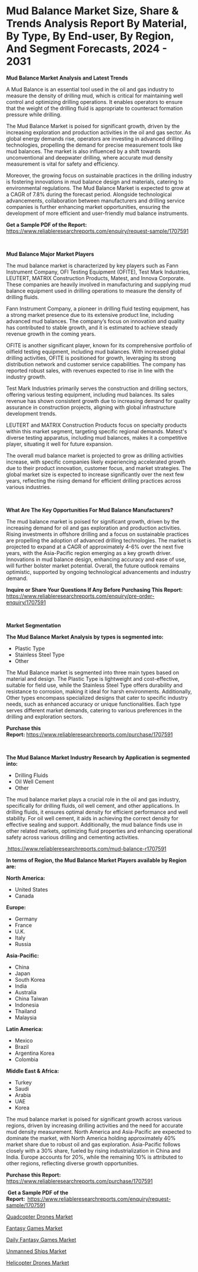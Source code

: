 <p><h1>Mud Balance Market Size, Share & Trends Analysis Report By Material, By Type, By End-user, By Region, And Segment Forecasts, 2024 - 2031</h1></p><p><strong>Mud Balance Market Analysis and Latest Trends</strong></p>
<p><p>A Mud Balance is an essential tool used in the oil and gas industry to measure the density of drilling mud, which is critical for maintaining well control and optimizing drilling operations. It enables operators to ensure that the weight of the drilling fluid is appropriate to counteract formation pressure while drilling.</p><p>The Mud Balance Market is poised for significant growth, driven by the increasing exploration and production activities in the oil and gas sector. As global energy demands rise, operators are investing in advanced drilling technologies, propelling the demand for precise measurement tools like mud balances. The market is also influenced by a shift towards unconventional and deepwater drilling, where accurate mud density measurement is vital for safety and efficiency.</p><p>Moreover, the growing focus on sustainable practices in the drilling industry is fostering innovations in mud balance design and materials, catering to environmental regulations. The Mud Balance Market is expected to grow at a CAGR of 7.8% during the forecast period. Alongside technological advancements, collaboration between manufacturers and drilling service companies is further enhancing market opportunities, ensuring the development of more efficient and user-friendly mud balance instruments.</p></p>
<p><strong>Get a Sample PDF of the Report:&nbsp;</strong> <a href="https://www.reliableresearchreports.com/enquiry/request-sample/1707591?utm_campaign=37&utm_medium=2&utm_source=Github&utm_content=ia&utm_term=17122024&utm_id=mud-balance">https://www.reliableresearchreports.com/enquiry/request-sample/1707591</a></p>
<p>&nbsp;</p>
<p><strong>Mud Balance Major Market Players</strong></p>
<p><p>The mud balance market is characterized by key players such as Fann Instrument Company, OFI Testing Equipment (OFITE), Test Mark Industries, LEUTERT, MATRIX Construction Products, Matest, and Innova Corporate. These companies are heavily involved in manufacturing and supplying mud balance equipment used in drilling operations to measure the density of drilling fluids.</p><p>Fann Instrument Company, a pioneer in drilling fluid testing equipment, has a strong market presence due to its extensive product line, including advanced mud balances. The company’s focus on innovation and quality has contributed to stable growth, and it is estimated to achieve steady revenue growth in the coming years.</p><p>OFITE is another significant player, known for its comprehensive portfolio of oilfield testing equipment, including mud balances. With increased global drilling activities, OFITE is positioned for growth, leveraging its strong distribution network and customer service capabilities. The company has reported robust sales, with revenues expected to rise in line with the industry growth.</p><p>Test Mark Industries primarily serves the construction and drilling sectors, offering various testing equipment, including mud balances. Its sales revenue has shown consistent growth due to increasing demand for quality assurance in construction projects, aligning with global infrastructure development trends.</p><p>LEUTERT and MATRIX Construction Products focus on specialty products within this market segment, targeting specific regional demands. Matest's diverse testing apparatus, including mud balances, makes it a competitive player, situating it well for future expansion.</p><p>The overall mud balance market is projected to grow as drilling activities increase, with specific companies likely experiencing accelerated growth due to their product innovation, customer focus, and market strategies. The global market size is expected to increase significantly over the next few years, reflecting the rising demand for efficient drilling practices across various industries.</p></p>
<p>&nbsp;</p>
<p><strong>What Are The Key Opportunities For Mud Balance Manufacturers?</strong></p>
<p><p>The mud balance market is poised for significant growth, driven by the increasing demand for oil and gas exploration and production activities. Rising investments in offshore drilling and a focus on sustainable practices are propelling the adoption of advanced drilling technologies. The market is projected to expand at a CAGR of approximately 4-6% over the next five years, with the Asia-Pacific region emerging as a key growth driver. Innovations in mud balance design, enhancing accuracy and ease of use, will further bolster market potential. Overall, the future outlook remains optimistic, supported by ongoing technological advancements and industry demand.</p></p>
<p><strong>Inquire or Share Your Questions If Any Before Purchasing This Report:</strong> <a href="https://www.reliableresearchreports.com/enquiry/pre-order-enquiry/1707591?utm_campaign=37&utm_medium=2&utm_source=Github&utm_content=ia&utm_term=17122024&utm_id=mud-balance">https://www.reliableresearchreports.com/enquiry/pre-order-enquiry/1707591</a></p>
<p>&nbsp;</p>
<p><strong>Market Segmentation</strong></p>
<p><strong>The Mud Balance Market Analysis by types is segmented into:</strong></p>
<p><ul><li>Plastic Type</li><li>Stainless Steel Type</li><li>Other</li></ul></p>
<p><p>The Mud Balance market is segmented into three main types based on material and design. The Plastic Type is lightweight and cost-effective, suitable for field use, while the Stainless Steel Type offers durability and resistance to corrosion, making it ideal for harsh environments. Additionally, Other types encompass specialized designs that cater to specific industry needs, such as enhanced accuracy or unique functionalities. Each type serves different market demands, catering to various preferences in the drilling and exploration sectors.</p></p>
<p><strong>Purchase this Report:&nbsp;</strong><a href="https://www.reliableresearchreports.com/purchase/1707591?utm_campaign=37&utm_medium=2&utm_source=Github&utm_content=ia&utm_term=17122024&utm_id=mud-balance">https://www.reliableresearchreports.com/purchase/1707591</a></p>
<p>&nbsp;</p>
<p><strong>The Mud Balance Market Industry Research by Application is segmented into:</strong></p>
<p><ul><li>Drilling Fluids</li><li>Oil Well Cement</li><li>Other</li></ul></p>
<p><p>The mud balance market plays a crucial role in the oil and gas industry, specifically for drilling fluids, oil well cement, and other applications. In drilling fluids, it ensures optimal density for efficient performance and well stability. For oil well cement, it aids in achieving the correct density for effective sealing and support. Additionally, the mud balance finds use in other related markets, optimizing fluid properties and enhancing operational safety across various drilling and cementing activities.</p></p>
<p><a href="https://www.reliableresearchreports.com/mud-balance-r1707591?utm_campaign=37&utm_medium=2&utm_source=Github&utm_content=ia&utm_term=17122024&utm_id=mud-balance">&nbsp;https://www.reliableresearchreports.com/mud-balance-r1707591</a></p>
<p><strong>In terms of Region, the Mud Balance Market Players available by Region are:</strong></p>
<p>
    <p> <strong> North America: </strong>
        <ul>
            <li>United States</li>
            <li>Canada</li>
        </ul>
        </p> 
    <p> <strong> Europe: </strong>
        <ul>
            <li>Germany</li>
            <li>France</li>
            <li>U.K.</li>
            <li>Italy</li>
            <li>Russia</li>
        </ul>
        </p> 
    <p> <strong> Asia-Pacific: </strong>
        <ul>
            <li>China</li>
            <li>Japan</li>
            <li>South Korea</li>
            <li>India</li>
            <li>Australia</li>
            <li>China Taiwan</li>
            <li>Indonesia</li>
            <li>Thailand</li>
            <li>Malaysia</li>
        </ul>
        </p> 
    <p> <strong> Latin America: </strong>
        <ul>
            <li>Mexico</li>
            <li>Brazil</li>
            <li>Argentina Korea</li>
            <li>Colombia</li>
        </ul>
        </p> 
    <p> <strong> Middle East & Africa: </strong>
        <ul>
            <li>Turkey</li>
            <li>Saudi</li>
            <li>Arabia</li>
            <li>UAE</li>
            <li>Korea</li>
        </ul>
    </p>
    </p>
<p><p>The mud balance market is poised for significant growth across various regions, driven by increasing drilling activities and the need for accurate mud density measurement. North America and Asia-Pacific are expected to dominate the market, with North America holding approximately 40% market share due to robust oil and gas exploration. Asia-Pacific follows closely with a 30% share, fueled by rising industrialization in China and India. Europe accounts for 20%, while the remaining 10% is attributed to other regions, reflecting diverse growth opportunities.</p></p>
<p><strong>Purchase this Report: </strong><a href="https://www.reliableresearchreports.com/purchase/1707591?utm_campaign=37&utm_medium=2&utm_source=Github&utm_content=ia&utm_term=17122024&utm_id=mud-balance">https://www.reliableresearchreports.com/purchase/1707591</a></p>
<p>&nbsp;<strong>Get a Sample PDF of the Report:&nbsp;&nbsp;</strong><a href="https://www.reliableresearchreports.com/enquiry/request-sample/1707591?utm_campaign=37&utm_medium=2&utm_source=Github&utm_content=ia&utm_term=17122024&utm_id=mud-balance">https://www.reliableresearchreports.com/enquiry/request-sample/1707591</a></p>
<p><strong></strong></p>
<p><p><a href="https://www.linkedin.com/pulse/industry-breakdown-quadcopter-drones-market-size-growth-projections-lg7rf?utm_campaign=37&utm_medium=2&utm_source=Github&utm_content=ia&utm_term=17122024&utm_id=mud-balance">Quadcopter Drones Market</a></p><p><a href="https://github.com/DianaWilson796/Market-Research-Report-List-1/blob/main/fantasy-games-market.md?utm_campaign=37&utm_medium=2&utm_source=Github&utm_content=ia&utm_term=17122024&utm_id=mud-balance">Fantasy Games Market</a></p><p><a href="https://github.com/luisem4tmccuan/Market-Research-Report-List-1/blob/main/daily-fantasy-games-market.md?utm_campaign=37&utm_medium=2&utm_source=Github&utm_content=ia&utm_term=17122024&utm_id=mud-balance">Daily Fantasy Games Market</a></p><p><a href="https://www.linkedin.com/pulse/market-dynamics-unmanned-ships-key-trends-macroeconomic-factors-3tmuf?utm_campaign=37&utm_medium=2&utm_source=Github&utm_content=ia&utm_term=17122024&utm_id=mud-balance">Unmanned Ships Market</a></p><p><a href="https://www.linkedin.com/pulse/market-dynamics-helicopter-drones-projected-104-cagr-from-2024-otebf?utm_campaign=37&utm_medium=2&utm_source=Github&utm_content=ia&utm_term=17122024&utm_id=mud-balance">Helicopter Drones Market</a></p></p>